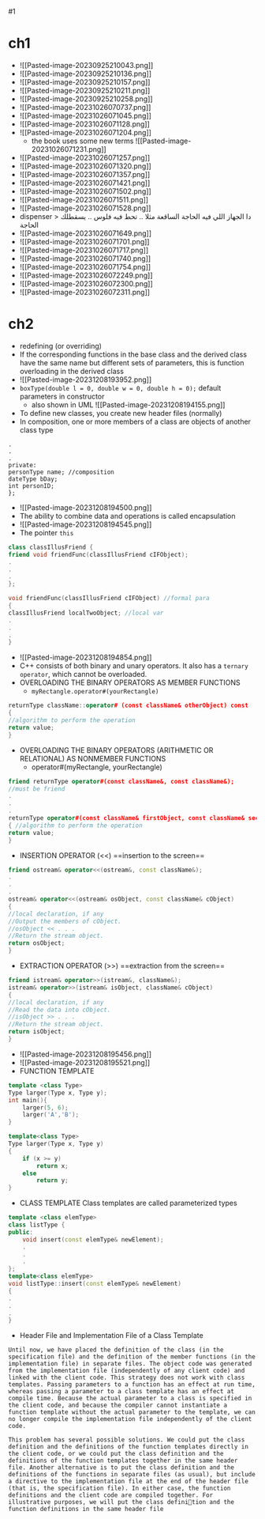 #1
# ch1
- ![[Pasted-image-20230925210043.png]]
- ![[Pasted-image-20230925210136.png]]
- ![[Pasted-image-20230925210157.png]]
- ![[Pasted-image-20230925210211.png]]
- ![[Pasted-image-20230925210258.png]]
- ![[Pasted-image-20231026070737.png]]
- ![[Pasted-image-20231026071045.png]]
- ![[Pasted-image-20231026071128.png]]
- ![[Pasted-image-20231026071204.png]]
	- the book uses some new terms ![[Pasted-image-20231026071231.png]]
- ![[Pasted-image-20231026071257.png]]
- ![[Pasted-image-20231026071320.png]]
- ![[Pasted-image-20231026071357.png]]
- ![[Pasted-image-20231026071421.png]]
- ![[Pasted-image-20231026071502.png]]
- ![[Pasted-image-20231026071511.png]]
- ![[Pasted-image-20231026071528.png]]
- dispenser > دا الجهاز اللي فيه الحاجة الساقعة مثلا .. تحط فيه فلوس .. يسقطلك الحاجة
- ![[Pasted-image-20231026071649.png]]
- ![[Pasted-image-20231026071701.png]]
- ![[Pasted-image-20231026071717.png]]
- ![[Pasted-image-20231026071740.png]]
- ![[Pasted-image-20231026071754.png]]
- ![[Pasted-image-20231026072249.png]]
- ![[Pasted-image-20231026072300.png]]
- ![[Pasted-image-20231026072311.png]]

# ch2
- redefining (or overriding)
- If the corresponding functions in the base class and the derived class have the same name but different sets of parameters, this is function overloading in the derived class
- ![[Pasted-image-20231208193952.png]]
- `boxType(double l = 0, double w = 0, double h = 0);` default parameters in constructor
	- also shown in UML ![[Pasted-image-20231208194155.png]]
- To define new classes, you create new header files (normally)
- In composition, one or more members of a class are objects of another class type
```
.
.
.
private: 
personType name; //composition
dateType bDay; 
int personID; 
};
```
- ![[Pasted-image-20231208194500.png]]
- The ability to combine data and operations is called encapsulation
- ![[Pasted-image-20231208194545.png]]
- The pointer `this`
```cpp
class classIllusFriend {
friend void friendFunc(classIllusFriend cIFObject);
.
.
. 
};

void friendFunc(classIllusFriend cIFObject) //formal para
{
classIllusFriend localTwoObject; //local var
.
.
.
}
```

- ![[Pasted-image-20231208194854.png]]
- C++ consists of both binary and unary operators. It also has a `ternary operator`, which cannot be overloaded.
- OVERLOADING THE BINARY OPERATORS AS MEMBER FUNCTIONS
	- `myRectangle.operator#(yourRectangle)`
```cpp
returnType className::operator# (const className& otherObject) const 
{ 
//algorithm to perform the operation 
return value; 
}
```
- OVERLOADING THE BINARY OPERATORS (ARITHMETIC OR RELATIONAL) AS NONMEMBER FUNCTIONS
	- operator#(myRectangle, yourRectangle)
```cpp
friend returnType operator#(const className&, const className&);
//must be friend
.
.
.
returnType operator#(const className& firstObject, const className& secondObject) 
{ //algorithm to perform the operation 
return value; 
}
```

-  INSERTION OPERATOR (<<) ==insertion to the screen==
```cpp
friend ostream& operator<<(ostream&, const className&);
.
.
.
ostream& operator<<(ostream& osObject, const className& cObject) 
{ 
//local declaration, if any 
//Output the members of cObject. 
//osObject << . . . 
//Return the stream object. 
return osObject; 
}
```
- EXTRACTION OPERATOR (>>) ==extraction from the screen==
```cpp
friend istream& operator>>(istream&, className&);
istream& operator>>(istream& isObject, className& cObject) 
{ 
//local declaration, if any 
//Read the data into cObject. 
//isObject >> . . . 
//Return the stream object. 
return isObject;
}
```
- ![[Pasted-image-20231208195456.png]]
- ![[Pasted-image-20231208195521.png]]
- FUNCTION TEMPLATE
```cpp
template <class Type>
Type larger(Type x, Type y);
int main(){
	larger(5, 6);
	larger('A','B');
}

template<class Type>
Type larger(Type x, Type y) 
{
	if (x >= y) 
		return x; 
	else
		return y; 
}
```
- CLASS TEMPLATE
Class templates are called parameterized types
```cpp
template <class elemType>
class listType {
public:
	void insert(const elemType& newElement);
	.
	.
	.
};
template<class elemType>
void listType::insert(const elemType& newElement) 
{ 
. 
.
. 
}
```
- Header File and Implementation File of a Class Template
```
Until now, we have placed the definition of the class (in the specification file) and the definition of the member functions (in the implementation file) in separate files. The object code was generated from the implementation file (independently of any client code) and linked with the client code. This strategy does not work with class templates. Passing parameters to a function has an effect at run time, whereas passing a parameter to a class template has an effect at compile time. Because the actual parameter to a class is specified in the client code, and because the compiler cannot instantiate a function template without the actual parameter to the template, we can no longer compile the implementation file independently of the client code.

This problem has several possible solutions. We could put the class definition and the definitions of the function templates directly in the client code, or we could put the class definition and the definitions of the function templates together in the same header file. Another alternative is to put the class definition and the definitions of the functions in separate files (as usual), but include a directive to the implementation file at the end of the header file (that is, the specification file). In either case, the function definitions and the client code are compiled together. For illustrative purposes, we will put the class definition and the function definitions in the same header file
```